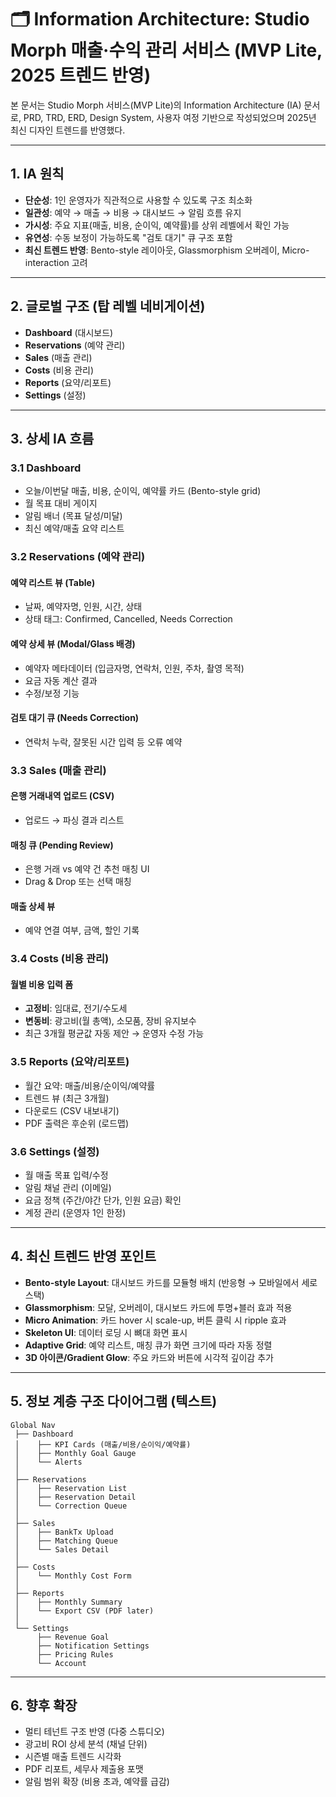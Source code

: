# 🗂 Information Architecture: Studio Morph 매출·수익 관리 서비스 (MVP Lite, 2025 트렌드 반영)

본 문서는 Studio Morph 서비스(MVP Lite)의 Information Architecture (IA) 문서로, PRD, TRD, ERD, Design System, 사용자 여정 기반으로 작성되었으며 2025년 최신 디자인 트렌드를 반영했다.

---

## 1. IA 원칙

* **단순성**: 1인 운영자가 직관적으로 사용할 수 있도록 구조 최소화
* **일관성**: 예약 → 매출 → 비용 → 대시보드 → 알림 흐름 유지
* **가시성**: 주요 지표(매출, 비용, 순이익, 예약률)를 상위 레벨에서 확인 가능
* **유연성**: 수동 보정이 가능하도록 "검토 대기" 큐 구조 포함
* **최신 트렌드 반영**: Bento-style 레이아웃, Glassmorphism 오버레이, Micro-interaction 고려

---

## 2. 글로벌 구조 (탑 레벨 네비게이션)

* **Dashboard** (대시보드)
* **Reservations** (예약 관리)
* **Sales** (매출 관리)
* **Costs** (비용 관리)
* **Reports** (요약/리포트)
* **Settings** (설정)

---

## 3. 상세 IA 흐름

### 3.1 Dashboard

* 오늘/이번달 매출, 비용, 순이익, 예약률 카드 (Bento-style grid)
* 월 목표 대비 게이지
* 알림 배너 (목표 달성/미달)
* 최신 예약/매출 요약 리스트

### 3.2 Reservations (예약 관리)

#### 예약 리스트 뷰 (Table)
* 날짜, 예약자명, 인원, 시간, 상태
* 상태 태그: Confirmed, Cancelled, Needs Correction

#### 예약 상세 뷰 (Modal/Glass 배경)
* 예약자 메타데이터 (입금자명, 연락처, 인원, 주차, 촬영 목적)
* 요금 자동 계산 결과
* 수정/보정 기능

#### 검토 대기 큐 (Needs Correction)
* 연락처 누락, 잘못된 시간 입력 등 오류 예약

### 3.3 Sales (매출 관리)

#### 은행 거래내역 업로드 (CSV)
* 업로드 → 파싱 결과 리스트

#### 매칭 큐 (Pending Review)
* 은행 거래 vs 예약 건 추천 매칭 UI
* Drag & Drop 또는 선택 매칭

#### 매출 상세 뷰
* 예약 연결 여부, 금액, 할인 기록

### 3.4 Costs (비용 관리)

#### 월별 비용 입력 폼
* **고정비**: 임대료, 전기/수도세
* **변동비**: 광고비(월 총액), 소모품, 장비 유지보수
* 최근 3개월 평균값 자동 제안 → 운영자 수정 가능

### 3.5 Reports (요약/리포트)

* 월간 요약: 매출/비용/순이익/예약률
* 트렌드 뷰 (최근 3개월)
* 다운로드 (CSV 내보내기)
* PDF 출력은 후순위 (로드맵)

### 3.6 Settings (설정)

* 월 매출 목표 입력/수정
* 알림 채널 관리 (이메일)
* 요금 정책 (주간/야간 단가, 인원 요금) 확인
* 계정 관리 (운영자 1인 한정)

---

## 4. 최신 트렌드 반영 포인트

* **Bento-style Layout**: 대시보드 카드를 모듈형 배치 (반응형 → 모바일에서 세로 스택)
* **Glassmorphism**: 모달, 오버레이, 대시보드 카드에 투명+블러 효과 적용
* **Micro Animation**: 카드 hover 시 scale-up, 버튼 클릭 시 ripple 효과
* **Skeleton UI**: 데이터 로딩 시 뼈대 화면 표시
* **Adaptive Grid**: 예약 리스트, 매칭 큐가 화면 크기에 따라 자동 정렬
* **3D 아이콘/Gradient Glow**: 주요 카드와 버튼에 시각적 깊이감 추가

---

## 5. 정보 계층 구조 다이어그램 (텍스트)

```
Global Nav
 ├── Dashboard
 │    ├── KPI Cards (매출/비용/순이익/예약률)
 │    ├── Monthly Goal Gauge
 │    └── Alerts
 │
 ├── Reservations
 │    ├── Reservation List
 │    ├── Reservation Detail
 │    └── Correction Queue
 │
 ├── Sales
 │    ├── BankTx Upload
 │    ├── Matching Queue
 │    └── Sales Detail
 │
 ├── Costs
 │    └── Monthly Cost Form
 │
 ├── Reports
 │    ├── Monthly Summary
 │    └── Export CSV (PDF later)
 │
 └── Settings
      ├── Revenue Goal
      ├── Notification Settings
      ├── Pricing Rules
      └── Account
```

---

## 6. 향후 확장

* 멀티 테넌트 구조 반영 (다중 스튜디오)
* 광고비 ROI 상세 분석 (채널 단위)
* 시즌별 매출 트렌드 시각화
* PDF 리포트, 세무사 제출용 포맷
* 알림 범위 확장 (비용 초과, 예약률 급감)
